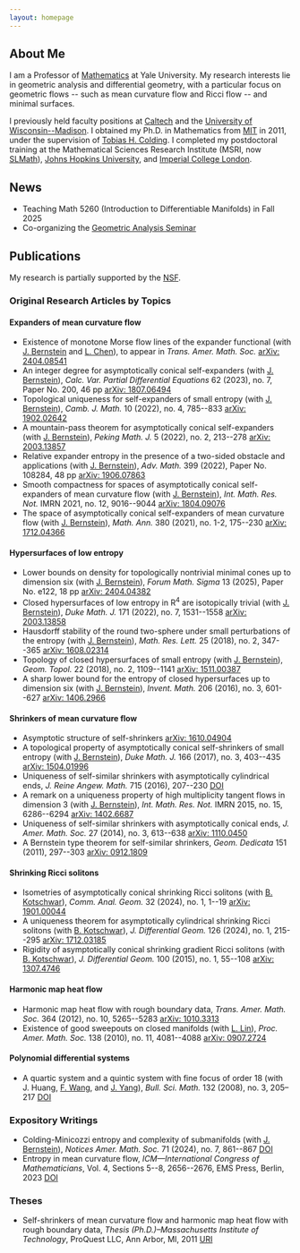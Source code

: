 ```yaml
---
layout: homepage
---
```


## About Me

I am a Professor of [Mathematics](https://math.yale.edu) at Yale University. 
My research interests lie in geometric analysis and differential geometry, with a particular focus on geometric flows -- such as mean curvature flow and Ricci flow -- and minimal surfaces.

I previously held faculty positions at [Caltech](https://pma.divisions.caltech.edu/research-and-academics/mathematics) and the [University of Wisconsin--Madison](https://math.wisc.edu). 
I obtained my Ph.D. in Mathematics from [MIT](https://math.mit.edu) in 2011, under the supervision of [Tobias H. Colding](https://math.mit.edu/directory/profile.html?pid=50).
I completed my postdoctoral training at the Mathematical Sciences Research Institute (MSRI, now [SLMath](https://www.slmath.org)), [Johns Hopkins University](https://mathematics.jhu.edu), and [Imperial College London](https://www.imperial.ac.uk/mathematics/).

## News

- Teaching Math 5260 (Introduction to Differentiable Manifolds) in Fall 2025
- Co-organizing the [Geometric Analysis Seminar](https://sites.google.com/view/xinrui-zhao/yale-geometric-analysis-seminar/)

## Publications

My research is partially supported by the [NSF](https://www.nsf.gov).

### Original Research Articles by Topics

#### Expanders of mean curvature flow

- Existence of monotone Morse flow lines of the expander functional (with [J. Bernstein](https://mathematics.jhu.edu/directory/jacob-bernstein/) and [L. Chen](https://sites.google.com/utk.edu/lchen63/)), to appear in *Trans. Amer. Math. Soc.* [arXiv: 2404.08541](https://arxiv.org/abs/2404.08541)
- An integer degree for asymptotically conical self-expanders (with [J. Bernstein](https://mathematics.jhu.edu/directory/jacob-bernstein/)), *Calc. Var. Partial Differential Equations* 62 (2023), no. 7, Paper No. 200, 46 pp [arXiv: 1807.06494](https://arxiv.org/abs/1807.06494)
- Topological uniqueness for self-expanders of small entropy (with [J. Bernstein](https://mathematics.jhu.edu/directory/jacob-bernstein/)), *Camb. J. Math.* 10 (2022), no. 4, 785--833 [arXiv: 1902.02642](https://arxiv.org/abs/1902.02642)
- A mountain-pass theorem for asymptotically conical self-expanders (with [J. Bernstein](https://mathematics.jhu.edu/directory/jacob-bernstein/)), *Peking Math. J.* 5 (2022), no. 2, 213--278 [arXiv: 2003.13857](https://arxiv.org/abs/2003.13857)
- Relative expander entropy in the presence of a two-sided obstacle and applications (with [J. Bernstein](https://mathematics.jhu.edu/directory/jacob-bernstein/)), *Adv. Math.* 399 (2022), Paper No. 108284, 48 pp [arXiv: 1906.07863](https://arxiv.org/abs/1906.07863)
- Smooth compactness for spaces of asymptotically conical self-expanders of mean curvature flow (with [J. Bernstein](https://mathematics.jhu.edu/directory/jacob-bernstein/)), *Int. Math. Res. Not.* IMRN 2021, no. 12, 9016--9044 [arXiv: 1804.09076](https://arxiv.org/abs/1804.09076)
- The space of asymptotically conical self-expanders of mean curvature flow (with [J. Bernstein](https://mathematics.jhu.edu/directory/jacob-bernstein/)), *Math. Ann.* 380 (2021), no. 1-2, 175--230 [arXiv: 1712.04366](https://arxiv.org/abs/1712.04366)

#### Hypersurfaces of low entropy

- Lower bounds on density for topologically nontrivial minimal cones up to dimension six (with [J. Bernstein](https://mathematics.jhu.edu/directory/jacob-bernstein/)), *Forum Math. Sigma* 13 (2025), Paper No. e122, 18 pp [arXiv: 2404.04382](https://arxiv.org/abs/2404.04382)
- Closed hypersurfaces of low entropy in R<sup>4</sup> are isotopically trivial (with [J. Bernstein](https://mathematics.jhu.edu/directory/jacob-bernstein/)), *Duke Math. J.* 171 (2022), no. 7, 1531--1558 [arXiv: 2003.13858](https://arxiv.org/abs/2003.13858)
- Hausdorff stability of the round two-sphere under small perturbations of the entropy (with [J. Bernstein](https://mathematics.jhu.edu/directory/jacob-bernstein/)), *Math. Res. Lett.* 25 (2018), no. 2, 347--365 [arXiv: 1608.02314](https://arxiv.org/abs/1608.02314)
- Topology of closed hypersurfaces of small entropy (with [J. Bernstein](https://mathematics.jhu.edu/directory/jacob-bernstein/)), *Geom. Topol.* 22 (2018), no. 2, 1109--1141 [arXiv: 1511.00387](https://arxiv.org/abs/1511.00387)
- A sharp lower bound for the entropy of closed hypersurfaces up to dimension six (with [J. Bernstein](https://mathematics.jhu.edu/directory/jacob-bernstein/)), *Invent. Math.* 206 (2016), no. 3, 601--627 [arXiv: 1406.2966](https://arxiv.org/abs/1406.2966)

#### Shrinkers of mean curvature flow

- Asymptotic structure of self-shrinkers [arXiv: 1610.04904](https://arxiv.org/abs/1610.04904)
- A topological property of asymptotically conical self-shrinkers of small entropy (with [J. Bernstein](https://mathematics.jhu.edu/directory/jacob-bernstein/)), *Duke Math. J.* 166 (2017), no. 3, 403--435 [arXiv: 1504.01996](https://arxiv.org/abs/1504.01996)
- Uniqueness of self-similar shrinkers with asymptotically cylindrical ends, *J. Reine Angew. Math.* 715 (2016), 207--230 [DOI](https://doi.org/10.1515/crelle-2014-0006)
- A remark on a uniqueness property of high multiplicity tangent flows in dimension 3 (with [J. Bernstein](https://mathematics.jhu.edu/directory/jacob-bernstein/)), *Int. Math. Res. Not.* IMRN 2015, no. 15, 6286--6294 [arXiv: 1402.6687](https://arxiv.org/abs/1402.6687)
- Uniqueness of self-similar shrinkers with asymptotically conical ends, *J. Amer. Math. Soc.* 27 (2014), no. 3, 613--638 [arXiv: 1110.0450](https://arxiv.org/abs/1110.0450)
- A Bernstein type theorem for self-similar shrinkers, *Geom. Dedicata* 151 (2011), 297--303 [arXiv: 0912.1809](https://arxiv.org/abs/0912.1809)

#### Shrinking Ricci solitons

- Isometries of asymptotically conical shrinking Ricci solitons (with [B. Kotschwar](https://search.asu.edu/profile/1797093)), *Comm. Anal. Geom.* 32 (2024), no. 1, 1--19 [arXiv: 1901.00044](https://arxiv.org/abs/1901.00044)
- A uniqueness theorem for asymptotically cylindrical shrinking Ricci solitons (with [B. Kotschwar](https://search.asu.edu/profile/1797093)), *J. Differential Geom.* 126 (2024), no. 1, 215--295 [arXiv: 1712.03185](https://arxiv.org/abs/1712.03185)
- Rigidity of asymptotically conical shrinking gradient Ricci solitons (with [B. Kotschwar](https://search.asu.edu/profile/1797093)), *J. Differential Geom.* 100 (2015), no. 1, 55--108 [arXiv: 1307.4746](https://arxiv.org/abs/1307.4746)

#### Harmonic map heat flow

- Harmonic map heat flow with rough boundary data, *Trans. Amer. Math. Soc.* 364 (2012), no. 10, 5265--5283 [arXiv: 1010.3313](https://arxiv.org/abs/1010.3313)
- Existence of good sweepouts on closed manifolds (with [L. Lin](https://lzlin.sites.ucsc.edu)), *Proc. Amer. Math. Soc.* 138 (2010), no. 11, 4081--4088 [arXiv: 0907.2724](https://arxiv.org/abs/0907.2724)

#### Polynomial differential systems

- A quartic system and a quintic system with fine focus of order 18 (with J. Huang, [F. Wang](https://math.sjtu.edu.cn/Default/teachershow/tags/MDAwMDAwMDAwMLKIfpg), and [J. Yang](https://www.math.pku.edu.cn/jsdw/js_20180628175159671361/y_20180628175159671361/69983.htm)), *Bull. Sci. Math.* 132 (2008), no. 3, 205–217 [DOI](https://doi.org/10.1016/j.bulsci.2006.12.006)

### Expository Writings

- Colding-Minicozzi entropy and complexity of submanifolds (with [J. Bernstein](https://mathematics.jhu.edu/directory/jacob-bernstein/)), *Notices Amer. Math. Soc.* 71 (2024), no. 7, 861--867 [DOI](https://doi.org/10.1090/noti2978)
- Entropy in mean curvature flow, *ICM—International Congress of Mathematicians*, Vol. 4, Sections 5--8, 2656--2676, EMS Press, Berlin, 2023 [DOI](https://doi.org/10.4171/ICM2022/116)

### Theses

- Self-shrinkers of mean curvature flow and harmonic map heat flow with rough boundary data, *Thesis (Ph.D.)–Massachusetts Institute of Technology*, ProQuest LLC, Ann Arbor, MI, 2011 [URI](http://hdl.handle.net/1721.1/67817)







